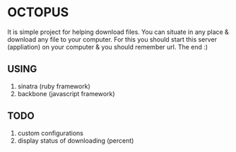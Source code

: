 OCTOPUS
=======

It is simple project for helping download files. You can situate in any place
& download any file to your computer. For this you should start this 
server (appliation) on your computer & you should remember url. The end :)


USING
-----

1. sinatra (ruby framework)
2. backbone (javascript framework)


TODO
----

1. custom configurations
2. display status of downloading (percent)
